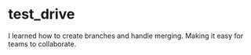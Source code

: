 # test_drive
 
I learned how to create branches and handle merging. Making it easy for teams to collaborate.